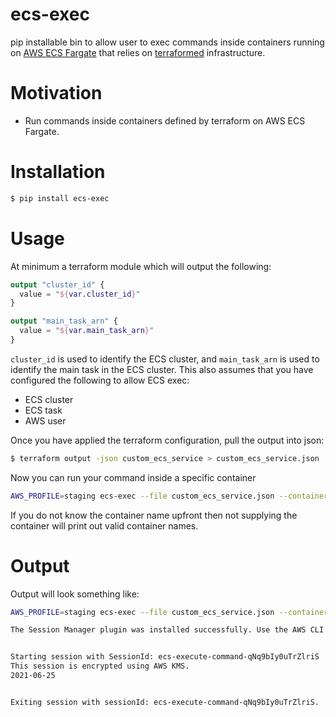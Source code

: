 # ecs-exec
pip installable bin to allow user to exec commands inside containers running on [AWS ECS Fargate](https://aws.amazon.com/fargate/) that relies on [terraformed](https://www.terraform.io/) infrastructure.

# Motivation
- Run commands inside containers defined by terraform on AWS ECS Fargate.

# Installation
```bash
$ pip install ecs-exec
```

# Usage
At minimum a terraform module which will output the following:
```terraform
output "cluster_id" {
  value = "${var.cluster_id}"
}

output "main_task_arn" {
  value = "${var.main_task_arn}"
}
```
`cluster_id` is used to identify the ECS cluster, and `main_task_arn` is used to identify the main task in the ECS cluster. This also assumes that you have configured the following to allow ECS exec:
- ECS cluster
- ECS task
- AWS user

Once you have applied the terraform configuration, pull the output into json:
```bash
$ terraform output -json custom_ecs_service > custom_ecs_service.json
```
Now you can run your command inside a specific container
```bash
AWS_PROFILE=staging ecs-exec --file custom_ecs_service.json --container php-fpm --command bash
```
If you do not know the container name upfront then not supplying the container will print out valid container names.

# Output
Output will look something like:
```bash
AWS_PROFILE=staging ecs-exec --file custom_ecs_service.json --container php-fpm --command "date +%F"

The Session Manager plugin was installed successfully. Use the AWS CLI to start a session.


Starting session with SessionId: ecs-execute-command-qNq9bIy0uTrZlriS
This session is encrypted using AWS KMS.
2021-06-25


Exiting session with sessionId: ecs-execute-command-qNq9bIy0uTrZlriS.
```